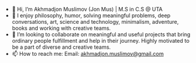 - 👋 Hi, I’m Akhmadjon Muslimov (Jon Mus) | M.S in C.S @ UTA
- 👀 I enjoy philosophy, humor, solving meaningful problems, deep conversations, art, science and technology, minimalism, adventure, books and working with creative teams. 
- 💞️ I’m looking to collaborate on meaningful and useful projects that bring ordinary people fulfillment and help in their journey. Highly motivated to be a part of diverse and creative teams.
- 📫 How to reach me: 
Email: akhmadjon.muslimov@gmail.com
<!---
JonTimus/JonTimus is a ✨ special ✨ repository because its `README.md` (this file) appears on your GitHub profile.
You can click the Preview link to take a look at your changes.
--->

